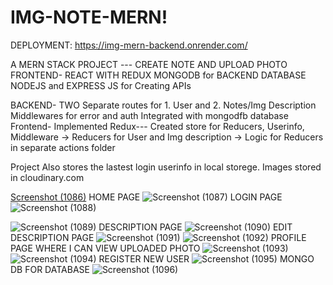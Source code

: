 # IMG-NOTE-MERN!
DEPLOYMENT: https://img-mern-backend.onrender.com/

A MERN STACK PROJECT --- CREATE NOTE AND UPLOAD PHOTO
FRONTEND- REACT WITH REDUX 
MONGODB for BACKEND DATABASE
NODEJS and EXPRESS JS for Creating APIs

BACKEND- TWO Separate routes for 1. User and 2. Notes/Img Description 
         Middlewares for error and auth
         Integrated with mongodfb database
Frontend- Implemented Redux--- Created store for Reducers, Userinfo, Middleware -> Reducers for User and Img description -> Logic for Reducers in separate actions folder

Project Also stores the lastest login userinfo in local storege.
Images stored in cloudinary.com 

[Screenshot (1086)](https://user-images.githubusercontent.com/92312146/205922145-c3fd6a85-2819-46f2-ae12-e33d9262014b.png)
HOME PAGE
![Screenshot (1087)](https://user-images.githubusercontent.com/92312146/205922500-37e4cbc2-034e-4dcd-a95f-a33a48a4fa02.png)
LOGIN PAGE
![Screenshot (1088)](https://user-images.githubusercontent.com/92312146/205922505-ca8d0252-12f9-4689-9193-bc8579525522.png)

![Screenshot (1089)](https://user-images.githubusercontent.com/92312146/205922513-5beaa505-91ee-40c1-95be-fd4338492bb6.png)
DESCRIPTION PAGE
![Screenshot (1090)](https://user-images.githubusercontent.com/92312146/205922522-5e1890b8-667c-4302-9366-a8a14f5d38aa.png)
EDIT DESCRIPTION PAGE
![Screenshot (1091)](https://user-images.githubusercontent.com/92312146/205922528-ae0d8f61-6a43-49a6-afbe-cf95a0fdc686.png)
![Screenshot (1092)](https://user-images.githubusercontent.com/92312146/205922535-44578789-6434-41f8-8f1e-87c418c39fa9.png)
PROFILE PAGE WHERE I CAN VIEW UPLOADED PHOTO
![Screenshot (1093)](https://user-images.githubusercontent.com/92312146/205922544-8b42dde9-8824-424b-8169-214d4e223ca9.png)
![Screenshot (1094)](https://user-images.githubusercontent.com/92312146/205922549-14b7f2d8-df22-4d61-bc41-d269d20e0728.png)
REGISTER NEW USER
![Screenshot (1095)](https://user-images.githubusercontent.com/92312146/205922555-23e0bf20-bb15-4a97-9ea4-775283ebfaea.png)
MONGO DB FOR DATABASE
![Screenshot (1096)](https://user-images.githubusercontent.com/92312146/205922566-f767e8e3-98f1-4851-85d6-b0c7a9753b9d.png)


